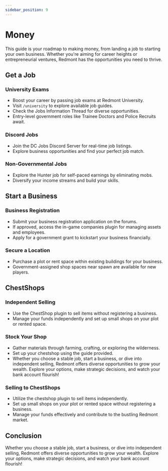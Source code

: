 ```yaml
---
sidebar_position: 9
---
```


# Money

This guide is your roadmap to making money, from landing a job to starting your own business. Whether you're aiming for career heights or entrepreneurial ventures, Redmont has the opportunities you need to thrive.

## Get a Job

### University Exams
- Boost your career by passing job exams at Redmont University.
- Visit ``/university`` to explore available job guides.
- Check the Jobs Information Thread for diverse opportunities.
- Entry-level government roles like Trainee Doctors and Police Recruits await.

### Discord Jobs
- Join the DC Jobs Discord Server for real-time job listings.
- Explore business opportunities and find your perfect job match.

### Non-Governmental Jobs
- Explore the Hunter job for self-paced earnings by eliminating mobs.
- Diversify your income streams and build your skills.

## Start a Business

### Business Registration
- Submit your business registration application on the forums.
- If approved, access the in-game companies plugin for managing assets and employees.
- Apply for a government grant to kickstart your business financially.

### Secure a Location
- Purchase a plot or rent space within existing buildings for your business.
- Government-assigned shop spaces near spawn are available for new players.

## ChestShops

### Independent Selling
- Use the ChestShop plugin to sell items without registering a business.
- Manage your funds independently and set up small shops on your plot or rented space.

### Stock Your Shop
- Gather materials through farming, crafting, or exploring the wilderness.
- Set up your chestshop using the guide provided.
- Whether you choose a stable job, start a business, or dive into independent selling, Redmont offers diverse opportunities to grow your wealth. Explore your options, make strategic decisions, and watch your bank account flourish!

### Selling to ChestShops
- Utilize the chestshop plugin to sell items independently.
- Set up small shops on your plot or rented space without registering a business.
- Manage your funds effectively and contribute to the bustling Redmont market.

## Conclusion
Whether you choose a stable job, start a business, or dive into independent selling, Redmont offers diverse opportunities to grow your wealth. Explore your options, make strategic decisions, and watch your bank account flourish!
